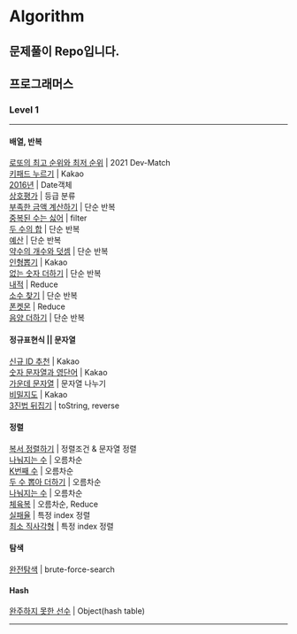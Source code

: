 # Algorithm

## 문제풀이 Repo입니다.

## 프로그래머스

### Level 1
---
#### 배열, 반복
[로또의 최고 순위와 최저 순위](/level1/lotto.js) | 2021 Dev-Match </br> 
[키패드 누르기](/level1/touchLeftOrRightPad.js) | Kakao </br> 
[2016년](/level1/2016.js) | Date객체 </br> 
[상호평가](/level1/mutualEvaluation.js) | 등급 분류</br>
[부족한 금액 계산하기](/level1/noCreditBalance.js) | 단순 반복 </br>
[중복된 수는 싫어](/level1/sameNumberDelete.js) | filter </br>
[두 수의 합](/level1/twoNumsSum.js) | 단순 반복</br> 
[예산](/level1/budget.js) | 단순 반복 </br>
[약수의 개수와 덧셈](/level1/divisorNumAndSum.js) | 단순 반복</br>
[인형뽑기](/level1/creinDoll.js) | Kakao </br>
[없는 숫자 더하기](/level1/doesNotHaveNum.js) | 단순 반복</br>
[내적](/level1/dotProduct.js) | Reduce</br>
[소수 찾기](/level1/primeNumberTest.js) | 단순 반복</br>
[폰켓몬](/level1/phoneKetMon.js) | Reduce</br>
[음양 더하기](/level1/plusOrMinus.js) | 단순 반복</br>


#### 정규표현식 || 문자열
[신규 ID 추천](/level1/newIdValid.js) | Kakao</br>
[숫자 문자열과 영단어](/level1/number_string.js) | Kakao</br>
[가운데 문자열](/level1/centerWord.js) | 문자열 나누기</br>
[비밀지도](/level1/secretMap.js) | Kakao</br>
[3진법 뒤집기](/level1/threeRadixReverse.js) | toString, reverse</br>


#### 정렬
[복서 정렬하기](/level1/boxerSorting.js) | 정렬조건 & 문자열 정렬</br> 
[나눠지는 수](/level1/canDivide.js) | 오름차순</br> 
[K번째 수](/level1/kthNumber.js) | 오름차순</br>
[두 수 뽑아 더하기](/level1/sumOfTwoNumbers.js) | 오름차순</br>
[나눠지는 수](/level1/canDivide.js) | 오름차순</br>
[체육복](/level1/uniformShare.js) | 오름차순, Reduce</br>
[실패율](/level1/failPercentage.js) | 특정 index 정렬</br> 
[최소 직사각형](/level1/rectangle.js) | 특정 index 정렬</br>


#### 탐색
[완전탐색](/level1/bruteSearch.js) | brute-force-search </br>


#### Hash
[완주하지 못한 선수](/level1/hash_playerSearch.js) | Object(hash table)</br>

---


